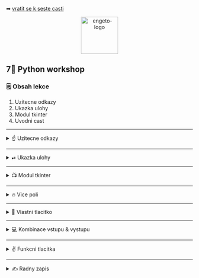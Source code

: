 ➡ [vratit se k seste casti](https://github.com/Bralor/python-workshop/tree/master/materials/06_networking)

<p align="center">
  <img alt="engeto-logo" width="100px" src="https://engeto.cz/wp-content/uploads/2019/01/engeto-square.png" />
</p>

## 7⃣ Python workshop
### 🗒  Obsah lekce
1. Uzitecne odkazy
2. Ukazka ulohy
3. Modul tkinter
4. Uvodni cast
---

<details>
  <summary>☝  Uzitecne odkazy</summary>

  #### 🗒 Dulezite odkazy
  - [Python, dokumentace zabudovanych funkci](https://docs.python.org/3/library/functions.html)
  - [Modul tkinter](https://docs.python.org/3/library/tkinter.html)

</details>

---

<details>
  <summary>⏯  Ukazka ulohy</summary>

  1. ✌  [Stahnete si cely repozitar jako **zip**](https://github.com/Bralor/python-workshop/archive/mh-dev.zip)
  2. 💪 Presunte se ke stazenemu souboru
  3. 🙏 Spustte soubor **materials/06_networking/server.py** v PyCharm
  3. 💅 Spustte soubor **materials/06_networking/client.py** v PyCharm
  4. 🐍 Spustte program pomoci klaves **ctrl+shift+F10**
  5. 🎥 Zkousejte!

</details>

---

<details>
   <summary>📺 Modul tkinter</summary>

   #### 🆕 Zaciname!
   1. Importujeme modul `tkinter`
   2. Nejprve vytvorime instanci tridy `Tk` jako objekt `gui`
   3. Vytvorime widget se stitkem `my_window`
   4. Pomoci metody `pack()` nastavime zobrazeni widgetu (defaultni)
   5. Pojmenujeme okno s metodou `wm_title()`
   6. Vykreslime okno s `mainloop()`

---

<details>
   <summary>👇 Nas zapis 👇</summary>

   #### 📂 calculator.py
   ```python
   from tkinter import *


   gui = Tk()
   gui.wm_title("almost empty window")

   my_window = Label(gui, text="Kalkulacka!")
   my_window.pack()

   gui.mainloop()
   ```

</details>
<!--Konec uvodni sekce-->
</details>

---

<details>
   <summary>🔥 Vice poli </summary>

   #### 💬 Rozdelime 2 pole
   1. Prvni pole pro vystupy `display`
   2. Druhe pole pro vstupy `buttons`

<details>
   <summary>👇 Nas zapis 👇</summary>

   #### 📂 calculator.py
   ```python
   from tkinter import *


   gui = Tk()
   gui.wm_title("calculator window")

   outputs = Label(gui, text= "Display")
   buttons = Label(gui, text="Buttons")

   outputs.grid(row=0, column=0)
   buttons.grid(row=1, column=0)

   gui.mainloop()
   ```
<!--Konec druhe casti-->
</details>

</details>

---

<details>
   <summary>🔘 Vlastni tlacitko</summary>

   #### 👁Definice tlacitk
   1. Definujeme funkci `write_message`, ta vypise string jako vystup
   2. Definujeme tlacitko jako instanci tridy `Button` (`help(Button)`)
   3. Doplnime argument `command`

<details>
   <summary>👇 Nas zapis 👇</summary>

   #### 📂 calculator.py
   ```python
   from tkinter import *


   gui = Tk()
   gui.wm_title("calculator window")


   def write_message():
       outputs = Label(gui, text="Hello, everybody!")
       outputs.pack()


   my_button = Button(gui, text="Click!", command=write_message, fg= "#FFFFFF", bg="#1BF8B0")
   my_button.pack()

   gui.mainloop()
   ```
<!--Konec treti casti-->
</details>

</details>

---

<details>
   <summary>💻 Kombinace vstupu & vystupu</summary>

   #### ⛓ Propojeni
   1. Vytvorime instanci tridy `Entry` pro vstupni pole
   2. Aplikujeme funkci `insert`
   3. Zkombinujeme ve funkce `write_message` pomoci funkce `get`

<details>
   <summary>👇 Nas zapis 👇</summary>

   #### 📂 calculator.py
   ```python
   from tkinter import *


   gui = Tk()
   gui.wm_title("calculator window")

   entry = Entry(gui, width=50)
   entry.pack()
   entry.insert(0, "Enter your name")


   def write_message():
       message = f"Hello, {entry.get()}"
       outputs = Label(gui, text=message)
       outputs.pack()


   my_button = Button(gui, text="Click!", command=write_message, fg= "#FFFFFF", bg="#1BF8B0")
   my_button.pack()

   gui.mainloop()
   ```
<!--Konec ctvrte casti-->
</details>

</details>

---

<details>
   <summary>✌ Funkcni tlacitka</summary>

   #### 🖱 Vytvorime sekci s tlacitky
   1. Definujeme funkci `on_click` s jednim parametrem `number`
   2. Vytvorime tlacitka s argumenty `1`, `2` a `3`
   3. Pouzijeme tzv. _anonymni funkce_ pro spusteni funkci s parametrem.

   #### ❓ Anonymni funkce
   1. Funkce, ktere jsou jednou pouzitelne
   2. Nemaji jmeno, neukladame jejich definice
   3. Intepret je provede a zahodi
   ```python
   vyraz = lambda cislo: cislo**2
   print(vyraz(4))
   ```
   **Varianta** bez argumentu:
   ```python
   def add_val(num):
       return num + 1


   command = lambda: add_val(3)
   print(command())
   ```
   [**🔝 Vyzkousej sam 🔝**](https://repl.it/@JustBraloR/anonymousfunc#main.py)

<details>
   <summary>👇 Nas zapis 👇</summary>

   #### 📂 calculator.py
   ```python
   from tkinter import *


   gui = Tk()
   gui.wm_title("simple calculator")

   entry = Entry(gui, width=35, borderwidth=5)
   entry.grid(row=0, column=0, columnspan=3, padx=10, pady=10)


   def on_click(number):
       entry.insert(0, number)


   button_1 = Button(gui, text="1", padx=40, pady=20, command=lambda: on_click(1))
   button_2 = Button(gui, text="2", padx=40, pady=20, command=lambda: on_click(2))
   button_3 = Button(gui, text="3", padx=40, pady=20, command=lambda: on_click(3))

   button_1.grid(row=1, column=0)
   button_2.grid(row=1, column=1)
   button_3.grid(row=1, column=2)

   gui.mainloop()
   ```
<!--Konec pate casti-->
</details>

</details>

---

<details>
   <summary>✍ Radny zapis</summary>

   #### 📝 Jak na to
   1. Vyuzijeme tridu `StringVar`, ta slouzi jako promenna pro uchovani hodnot
   2. Ulozena data vypisujeme pomoci `Entry`, argument `textvariable`
   3. Nastavime defaultni text pomoci metody `set` a pomocnou promennou
   4. Funkce ohlasuje `global`, abychom mohli upravovat hodnotu v glob. ramci

<details>
   <summary>👇 Nas zapis 👇</summary>

   #### 📂 calculator.py
   ```python
   from tkinter import *


   gui = Tk()
   gui.wm_title("simple calculator")

   equation = StringVar()
   entry = Entry(gui, width=35, borderwidth=5, textvariable=equation)
   entry.grid(row=0, column=0, columnspan=4, padx=10, pady=10)
   equation.set("Enter the expression")
   entry = ""


   def on_click(value):
          global entry
          entry += str(value)
          equation.set(entry)


   button_1 = Button(gui, text="1", padx=40, pady=20, command=lambda: on_click(1))
   button_2 = Button(gui, text="2", padx=40, pady=20, command=lambda: on_click(2))
   button_3 = Button(gui, text="3", padx=40, pady=20, command=lambda: on_click(3))

   button_1.grid(row=1, column=0)
   button_2.grid(row=1, column=1)
   button_3.grid(row=1, column=2)

   gui.mainloop()

   ```
<!--Konec seste casti-->
</details>

---

<details>
   <summary>➕ Aritmeticke operace</summary>
    
   #### 💼 Chybejici operace
   1. Pridame ctvrte tlacitko, pro scitani `+`
   2. Pridame prvni tlacitko ve druhe rade pro `=`
   3. Pridame funkci `equal`, ktera vyhodnoti obsah `entry`
   4. Funkce `equal` umi pracovat jak s cisly, tak s symboly (`eval`)

<details>
   <summary>👇 Nas zapis 👇</summary>

   #### 📂 calculator.py
   ```python
   from tkinter import *


   gui = Tk()
   gui.wm_title("simple calculator")

   equation = StringVar()
   entry = Entry(gui, width=35, borderwidth=5, textvariable=equation)
   entry.grid(row=0, column=0, columnspan=4, padx=10, pady=10)
   equation.set("Enter the expression")
   entry = ""


   def on_click(value):
       global entry
       entry += str(value)
       equation.set(entry)


   def equal():
       global entry
       total = str(eval(entry))
       equation.set(total)
       expression = ""


   button_1 = Button(gui, text="1", command=lambda: on_click(1))
   button_2 = Button(gui, text="2", command=lambda: on_click(2))
   button_3 = Button(gui, text="3", command=lambda: on_click(3))
   button_add = Button(gui, text="+", command=lambda: on_click("+"))
   button_eql = Button(gui, text="=", command=equal)

   button_1.grid(row=1, column=0)
   button_2.grid(row=1, column=1)
   button_3.grid(row=1, column=2)
   button_add.grid(row=1, column=3)
   button_eql.grid(row=2, column=0)

   gui.mainloop()
   ```

<!--Konec sedme casti-->
</details>

</details>

---

<details>
   <summary>🗜 Doplnime</summary>

   #### ✍ Opakovani matka...
   Podle predchozich instrukci doplnime zbytek kalkulacky

<details>
   <summary>👇 Nas zapis 👇</summary>

   #### 📂 calculator.py
   ```python
   from tkinter import *


   gui = Tk()
   gui.wm_title("simple calculator")

   equation = StringVar()
   entry = Entry(gui, width=35, borderwidth=5, textvariable=equation)
   entry.grid(row=0, column=0, columnspan=4, padx=10, pady=10)
   equation.set("Enter the expression")
   entry = ""


   def on_click(value):
       global entry
       entry += str(value)
       equation.set(entry)


   def equal():
       global entry
       total = str(eval(entry))
       equation.set(total)
       expression = ""


   def clear():
       global entry
       entry = ""
       equation.set("")


   button_1 = Button(gui, text="1", padx=40, pady=20, command=lambda: on_click(1))
   button_2 = Button(gui, text="2", padx=40, pady=20, command=lambda: on_click(2))
   button_3 = Button(gui, text="3", padx=40, pady=20, command=lambda: on_click(3))
   button_add = Button(gui, text="+", padx=40, pady=20, command=lambda: on_click("+"))

   button_4 = Button(gui, text="4", padx=40, pady=20, command=lambda: on_click(4))
   button_5 = Button(gui, text="5", padx=40, pady=20, command=lambda: on_click(5))
   button_6 = Button(gui, text="6", padx=40, pady=20, command=lambda: on_click(6))
   button_sub = Button(gui, text="-", padx=40, pady=20, command=lambda: on_click("-"))

   button_7 = Button(gui, text="7", padx=40, pady=20, command=lambda: on_click(7))
   button_8 = Button(gui, text="8", padx=40, pady=20, command=lambda: on_click(8))
   button_9 = Button(gui, text="9", padx=40, pady=20, command=lambda: on_click(9))
   button_mul = Button(gui, text="*", padx=40, pady=20, command=lambda: on_click("*"))

   button_0 = Button(gui, text="0", padx=40, pady=20, command=lambda: on_click(0))
   button_div = Button(gui, text="/", padx=40, pady=20, command=lambda: on_click("/"))
   button_cls = Button(gui, text="CE", padx=26, pady=20, command=clear)
   button_eql = Button(gui, text="=", padx=30, pady=20, command=equal)

   button_1.grid(row=1, column=0)
   button_2.grid(row=1, column=1)
   button_3.grid(row=1, column=2)
   button_add.grid(row=1, column=3)

   button_4.grid(row=2, column=0)
   button_5.grid(row=2, column=1)
   button_6.grid(row=2, column=2)
   button_sub.grid(row=2, column=3)

   button_7.grid(row=3, column=0)
   button_8.grid(row=3, column=1)
   button_9.grid(row=3, column=2)
   button_mul.grid(row=3, column=3)

   button_0.grid(row=4, column=0)
   button_div.grid(row=4, column=1)
   button_cls.grid(row=4, column=2)
   button_eql.grid(row=4, column=3)

   gui.mainloop()
   ```
</details>

</details>

---

➡ [Pokracovat k dalsi casti]()

